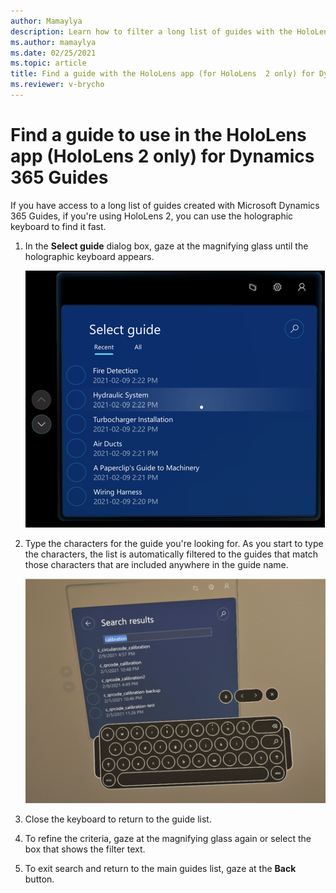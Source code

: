 ```yaml
---
author: Mamaylya
description: Learn how to filter a long list of guides with the HoloLens app (HoloLens 2 only) in Microsoft Dynamics 365 Guides to find the guide you're looking for.
ms.author: mamaylya
ms.date: 02/25/2021
ms.topic: article
title: Find a guide with the HoloLens app (for HoloLens  2 only) for Dynamics 365 Guides
ms.reviewer: v-brycho
---
```


# Find a guide to use in the HoloLens app (HoloLens 2 only) for Dynamics 365 Guides

If you have access to a long list of guides created with Microsoft Dynamics 365 Guides, if you're using HoloLens 2, you can use the holographic keyboard to find it fast.

1.	In the **Select guide** dialog box, gaze at the magnifying glass until the holographic keyboard appears.   

    ![Screenshot of Select guide dialog box](media/select-guide-search.PNG "Screen shot of Select guide dialog box")

2.	Type the characters for the guide you're looking for. As you start to type the characters, the list is automatically filtered to the guides that match those characters 
that are included anywhere in the guide name.

    ![Screenshot of Search dialog box and holographic keyboard](media/search-holographic-keyboard.PNG "Screen shot of Search dialog box and holographic keyboard")

3.	Close the keyboard to return to the guide list.

4.	To refine the criteria, gaze at the magnifying glass again or select the box that shows the filter text.

5.	To exit search and return to the main guides list, gaze at the **Back** button.


